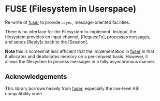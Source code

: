 # FUSE (Filesystem in Userspace)

Re-write of [fuser](https://docs.rs/fuser/latest/fuser/) to provide `async`, message-oriented facilities.

There is no interface for the Filesystem to implement. Instead, the filesystem provides on input channel, [RequestTx], processes messages, and sends [Reply]s back to the [Session].

**Note** this is somewhat less efficient that the implementation in [fuser](https://docs.rs/fuser/latest/fuser/) in that it allocates and deallocates memory on a per-request basis. However, it allows the filesystem to process messages in a fully asynchronous manner.

## Acknowledgements

This library borrows heavily from [fuser](https://docs.rs/fuser/latest/fuser/), especially the low-level ABI compatibility code.
